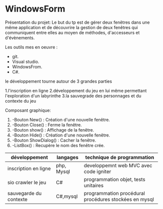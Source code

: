 # WindowsForm #

Présentation du projet: Le but du tp est de gérer deux fenêtres dans une même application et de découvrire la gestion de deux
fenêtres qui communiquent entre elles au moyen de méthodes, d'accesseurs et d'évènements.

Les outils mes en oeuvre :

* git.
* Visual studio.
* WindowsFrom.
* C#.


le développement  tourne autour de 3 grandes parties

1.l'inscription en ligne
2.développement du jeu en lui même permettant l'exploration d'un labyrinthe
3.la sauvegrade des personnages et du contexte du jeu


Composant graphique:
1. -Bouton New() : Création d'une nouvelle fenêtre.
2. -Bouton Close() : Ferme la fenêtre.
3. -Bouton show() : Affichage de la fenêtre.
4. -Bouton Hide() : Création d'une nouvelle fenêtre.
5. -Bouton ShowDialog() : Cacher la fenêtre.
6. -ListBox() : Recupère le nom des fenêtre crée.

|**développement**|**langages**|**technique de programmation**|
|-----------------|------------|------------------------------|
|inscription en ligne|php, Mysql|developpemnt web MVC avec code igniter|
|sio crawler le jeu|C#|programmation objet, tests unitaires|
|sauvegarde du contexte|C#,mysql|programmation procédural procédures stockées en mysql|

